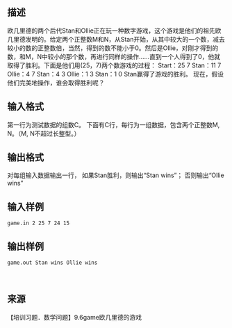 ## 描述

欧几里德的两个后代Stan和Ollie正在玩一种数字游戏，这个游戏是他们的祖先欧几里德发明的。给定两个正整数M和N，从Stan开始，从其中较大的一个数，减去较小的数的正整数倍，当然，得到的数不能小于0。然后是Ollie，对刚才得到的数，和M，N中较小的那个数，再进行同样的操作……直到一个人得到了0，他就取得了胜利。下面是他们用(25，7)两个数游戏的过程： Start：25 7 Stan：11 7 Ollie：4 7 Stan：4 3 Ollie：1 3 Stan：1 0 Stan赢得了游戏的胜利。 现在，假设他们完美地操作，谁会取得胜利呢？ 

## 输入格式

第一行为测试数据的组数C。 下面有C行，每行为一组数据，包含两个正整数M, N。（M, N不超过长整型。）

## 输出格式

对每组输入数据输出一行， 如果Stan胜利，则输出“Stan wins”； 否则输出“Ollie wins”

## 输入样例

```plaintext
game.in 2 25 7 24 15 
```

## 输出样例

```plaintext
game.out Stan wins Ollie wins 
```



 

## 来源

【培训习题．数学问题】9.6game欧几里德的游戏

